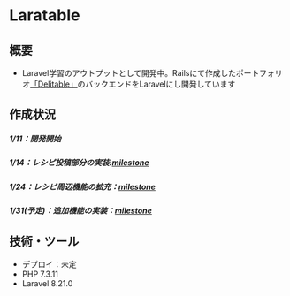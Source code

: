 # Laratable

## 概要
- Laravel学習のアウトプットとして開発中。Railsにて作成したポートフォリオ[「Delitable」](https://github.com/OnoS07/Delitable)のバックエンドをLaravelにし開発しています


## 作成状況
##### 1/11：開発開始 
##### 1/14：レシピ投稿部分の実装:[milestone](https://github.com/OnoS07/Laratable/milestone/1)
##### 1/24：レシピ周辺機能の拡充：[milestone](https://github.com/OnoS07/Laratable/milestone/2)
##### 1/31(予定)：追加機能の実装：[milestone](https://github.com/OnoS07/Laratable/milestone/3)

## 技術・ツール
- デプロイ：未定
- PHP 7.3.11
- Laravel 8.21.0
